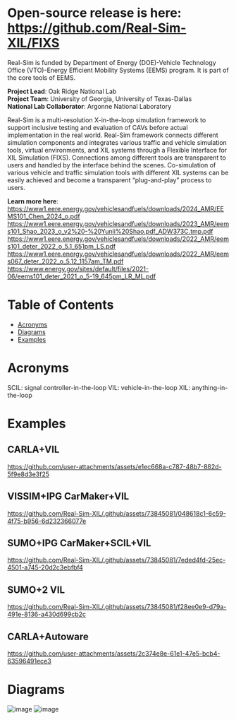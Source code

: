 # Open-source release is here: https://github.com/Real-Sim-XIL/FIXS

Real-Sim is funded by Department of Energy (DOE)-Vehicle Technology Office (VTO)-Energy Efficient Mobility Systems (EEMS) program. It is part of the core tools of EEMS.

**Project Lead**: Oak Ridge National Lab\
**Project Team**: University of Georgia, University of Texas-Dallas\
**National Lab Collaborator**: Argonne National Laboratory

Real-Sim is a multi-resolution X-in-the-loop simulation framework to support inclusive testing and evaluation of CAVs before actual implementation in the real world. Real-Sim framework connects different simulation components and integrates various traffic and vehicle simulation tools, virtual environments, and XIL systems through a Flexible Interface for XIL Simulation (FIXS). Connections among different tools are transparent to users and handled by the interface behind the scenes. Co-simulation of various vehicle and traffic simulation tools with different XIL systems can be easily achieved and become a transparent “plug-and-play” process to users.

**Learn more here**:\
https://www1.eere.energy.gov/vehiclesandfuels/downloads/2024_AMR/EEMS101_Chen_2024_o.pdf
https://www1.eere.energy.gov/vehiclesandfuels/downloads/2023_AMR/eems101_Shao_2023_o_v2%20-%20Yunli%20Shao.pdf_ADW373C.tmp.pdf
https://www1.eere.energy.gov/vehiclesandfuels/downloads/2022_AMR/eems101_deter_2022_o_5.1_651pm_LS.pdf 
https://www1.eere.energy.gov/vehiclesandfuels/downloads/2022_AMR/eems067_deter_2022_o_5.12_1157am_TM.pdf 
https://www.energy.gov/sites/default/files/2021-06/eems101_deter_2021_o_5-19_645pm_LR_ML.pdf


Table of Contents  
=======================
* [Acronyms](#acronyms)  
* [Diagrams](#diagrams)  
* [Examples](#examples)  

# Acronyms
SCIL: signal controller-in-the-loop
VIL: vehicle-in-the-loop
XIL: anything-in-the-loop

# Examples
## CARLA+VIL
https://github.com/user-attachments/assets/e1ec668a-c787-48b7-882d-5f9e8d3e3f25

## VISSIM+IPG CarMaker+VIL
https://github.com/Real-Sim-XIL/.github/assets/73845081/048618c1-6c59-4f75-b956-6d232366077e

## SUMO+IPG CarMaker+SCIL+VIL
https://github.com/Real-Sim-XIL/.github/assets/73845081/7eded4fd-25ec-4501-a745-20d2c3ebfbf4

## SUMO+2 VIL
https://github.com/Real-Sim-XIL/.github/assets/73845081/f28ee0e9-d79a-491e-8136-a430d699cb2c

## CARLA+Autoware
https://github.com/user-attachments/assets/2c374e8e-61e1-47e5-bcb4-63596491ece3


# Diagrams
![image](https://github.com/Real-Sim-XIL/.github/assets/73845081/a0e7f2e7-4905-4249-8090-5ed755814e5a)
![image](https://github.com/Real-Sim-XIL/.github/assets/73845081/189bb990-63ef-48bd-9de1-4bf49e2ff5b3)


